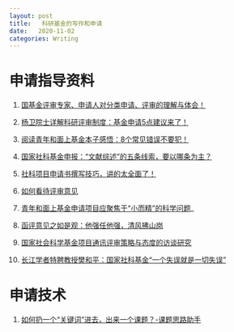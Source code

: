 ```yaml
---
layout: post
title:   科研基金的写作和申请
date:   2020-11-02
categories: Writing
---
```


# 申请指导资料

1. [国基金评审专家、申请人对分类申请、评审的理解与体会！](https://mp.weixin.qq.com/s?__biz=Mzg5MzEyNTI0OA==&mid=2247500893&idx=2&sn=e1d7971fc9b40fc0b86ea22e06151ef4&chksm=c03113b2f7469aa47f36b47ea48326af7e3b2245be1ecdc6385d5cb22e3ce3bf88e509f509b6&mpshare=1&scene=24&srcid=0928Ev7TGgGNfMQAXp0LJFYU&sharer_sharetime=1601301717300&sharer_shareid=4905f7abc86408fc345b135a8501550f&key=863832f82a31992a9740fa3601e65bc14e3021c161aa5b04668d370793f9ff52dbe8b16ae4ae1d6a2a206999f4693f7cbe07783e972a047a7cd5f8f25e23dc0a9745a58a1ac589ad445c07da65a329ceb07492edc543a041c334a7127e8daaf72cd079c1b25c6c659f6bb1441e40ba285a92efd7ea9625f33df88777f2f0dbca&ascene=1&uin=MTcxODg3OTg2NA%3D%3D&devicetype=Windows+10+x64&version=6300002f&lang=zh_CN&exportkey=AXaAdjBPoe9p94vx0t7uBFs%3D&pass_ticket=m%2BRFDd94m%2B%2F2qhRZYn2t1EaYcVuTLYrlsaN%2BTersftoKHfloAqB7YotXgT0svTtY&wx_header=0)

2. [杨卫院士详解科研评审制度：基金申请5点建议来了！](https://mp.weixin.qq.com/s?__biz=MzA5OTMxMTUzMw==&mid=2657123944&idx=1&sn=8d8e531c6e56bc6f465a46d25dd56b4e&chksm=8b1094aabc671dbcf4b8f0b7d1aca5cbeadbca6eecc1bace74b6d241b9865ef2eddf2f0bef7a&mpshare=1&scene=24&srcid=0929G1PpJ30AJiV9eOQG6Vkl&sharer_sharetime=1601450778550&sharer_shareid=4905f7abc86408fc345b135a8501550f&key=de283432bfeee269977238473d22a6da8dec38a8b173cb1cd9e752282f789441d6d882166b32780a72c1c513589a13995ce1a1536277492de0fd2002cd8ce40fcf262427a43d0bd68b35ffb965821522eac1f0b75854bebf655350e7b1c22af471988b24100b6201a7b2e4c782e5bf20f0faba2f0cde4f06c58607714413eeb4&ascene=1&uin=MTcxODg3OTg2NA%3D%3D&devicetype=Windows+10+x64&version=6300002f&lang=zh_CN&exportkey=Ab1BpoL0dvbwV8xqPfIA01M%3D&pass_ticket=m%2BRFDd94m%2B%2F2qhRZYn2t1EaYcVuTLYrlsaN%2BTersftoKHfloAqB7YotXgT0svTtY&wx_header=0)

3. [阅读青年和面上基金本子感悟：8个常见错误不要犯！](https://mp.weixin.qq.com/s?__biz=MzA5OTMxMTUzMw==&mid=2657123794&idx=2&sn=2fdf9a33ae625e466a42abb9ee734560&chksm=8b109710bc671e0697a38d156f7391b1702ae11cd99d8525c75c544a3983704c83613e54300d&mpshare=1&scene=24&srcid=0925fgOlVPcD1Q5HPzfqrM0V&sharer_sharetime=1601007680448&sharer_shareid=4905f7abc86408fc345b135a8501550f&key=8bb62c5c0374597186b19320b90afd60bf4608bdebc590658bc061e3657df7791c380eb2bdfeb9541617e2f11310e764f269bffdcddbd57628726fdfb34f616693559cbbb6e3a553bedd28ac10e0fc0b256c1541b0fc2e8b049ec40a92db63f3211802a2b65667df894145580679a0287601435539deb97a4648d6c72d02bf5f&ascene=1&uin=MTcxODg3OTg2NA%3D%3D&devicetype=Windows+10+x64&version=6300002f&lang=zh_CN&exportkey=AWnD1RgUxLerfEVQ7FRHD5c%3D&pass_ticket=m%2BRFDd94m%2B%2F2qhRZYn2t1EaYcVuTLYrlsaN%2BTersftoKHfloAqB7YotXgT0svTtY&wx_header=0)

4. [国家社科基金申报：“文献综述”的五条线索，要以哪条为主？
](https://mp.weixin.qq.com/s?__biz=MzU2NjM3Mzk0Nw==&mid=2247513712&idx=5&sn=b4268ac167b8ad5797bb97eba134a343&chksm=fcaf8d24cbd804320aafb80b27aac4583b4e82c2f24ca41dc0dc0f24869d1f230ba307e58fcd&mpshare=1&scene=24&srcid=0510IW207WwCTN6Bjcd6L7o4&sharer_sharetime=1589080113411&sharer_shareid=4905f7abc86408fc345b135a8501550f&key=f3d9c59dc43281a76681f92d437f759f6b67823cbf42b4279e960e5920af5a9b95fdb007b7b2466ecbc2d5d653d040a09374ee9fb82a7d3040bf3e3b9e27ad01f859a61eb805a2d1b0d5e54651f66656&ascene=1&uin=MTcxODg3OTg2NA%3D%3D&devicetype=Windows+10+x64&version=6209007b&lang=zh_CN&exportkey=AVFUP6k%2BMua7rQONrSqVMhg%3D&pass_ticket=FUzNWwFSWWzYqRowh73gsE9QGyZN2CedqDWpZvY6jhXWPoefX40bMckslG0zwQfN)

5. [社科项目申请书撰写技巧，讲的太全面了！](https://mp.weixin.qq.com/s?__biz=MzA4NTkzMTgwMA==&mid=2654935970&idx=1&sn=1060dea4c98ebf1fba2dde1cec6303b1&chksm=841bd9d5b36c50c3fd8a2bb1c160f2b3552e1716bcabf33b792f5286aba29e18dc8d9f5d00a4&mpshare=1&scene=24&srcid=0826xzAqAWvBpWWRRLb2dBuF&sharer_sharetime=1598452171521&sharer_shareid=4905f7abc86408fc345b135a8501550f&key=863832f82a31992a2f6c48660adc5e308beedca0f81e576de10b405268ec92d8285dd53ed81d4a41781967a0cf680cb8a14af8b2eac5bb84bdd8b21e9ebe1e4f238c56fc47d5a4c2c7c41aa6917790c102ee83bffbb51e04aebc9dbb4e068722e73ee39ec53df62eb1855ee47b6af29aa889bb729779b58977338556cfb37635&ascene=1&uin=MTcxODg3OTg2NA%3D%3D&devicetype=Windows+10+x64&version=6300002f&lang=zh_CN&exportkey=AdbgfDo1KpMaYXqpHmwN4L0%3D&pass_ticket=m%2BRFDd94m%2B%2F2qhRZYn2t1EaYcVuTLYrlsaN%2BTersftoKHfloAqB7YotXgT0svTtY&wx_header=0)

5. [如何看待评审意见](https://mp.weixin.qq.com/s?__biz=MzI5NTA2Nzc5MQ==&mid=2651727271&idx=1&sn=45856adc6ab20396e1e6152a2a76c9e0&chksm=f7a3cc47c0d44551643b1ed57b1e5c152140c5832182073118849f63439158d0cb8e570816b7&mpshare=1&scene=24&srcid=0922khskXMxo6kSrnGjAvN3F&sharer_sharetime=1600782371732&sharer_shareid=4905f7abc86408fc345b135a8501550f&key=8bb62c5c037459710c683ef4a0ad577690b6435836da7b149751a5621b1df7b1b996245a4be7a5de1ec1097cae73df2078cd16b63f17761b63e275b7c3095dbc65c3e3a6a08b2bfe73ec23aaa17357bf41926c0e0d26522238ff61d54a03661dc07838c18f9b909f4c83b5c639bab409af2591f4a346e96613a974ec195e1bea&ascene=1&uin=MTcxODg3OTg2NA%3D%3D&devicetype=Windows+10+x64&version=6300002f&lang=zh_CN&exportkey=AVjfvuC%2F%2BYTIHrLdLLRm0K4%3D&pass_ticket=m%2BRFDd94m%2B%2F2qhRZYn2t1EaYcVuTLYrlsaN%2BTersftoKHfloAqB7YotXgT0svTtY&wx_header=0)

6. [青年和面上基金申请项目应聚焦于“小而精”的科学问题](https://mp.weixin.qq.com/s/Iz8BoZD9aI_yGjOItRGosQ)_

7. [函评意见之如是观：他强任他强，清风拂山岗](https://mp.weixin.qq.com/s/S2WXVZBPWKUFpLZYXneeFQ)

8. [国家社会科学基金项目通讯评审策略与态度的访谈研究](https://m.sohu.com/sa/126888141_161093?from=timeline)

9. [长江学者特聘教授樊和平：国家社科基金“一个失误就是一切失误”](https://mp.weixin.qq.com/s/xuthbLm_9j50MqlqnieCWw)

# 申请技术

1. [如何扔一个“关键词”进去，出来一个课题？-课题思路助手](https://mp.weixin.qq.com/s/_qDZ3ctwba0VG2FhHb-yxQ)
